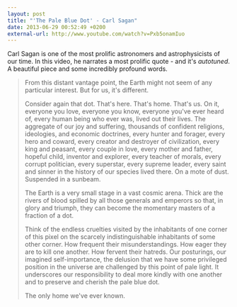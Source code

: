 ```yaml
---
layout: post
title: "'The Pale Blue Dot' - Carl Sagan"
date: 2013-06-29 00:52:49 +0200
external-url: http://www.youtube.com/watch?v=Pxb5onamIuo
---
```


Carl Sagan is one of the most prolific astronomers and astrophysicists of our
time. In this video, he narrates a most prolific quote - and it's _autotuned_.
A beautiful piece and some incredibly profound words.

> From this distant vantage point, the Earth might not seem of any particular
> interest. But for us, it's different.
>
> Consider again that dot. That's here. That's home. That's us.
> On it, everyone you love, everyone you know, everyone
> you've ever heard of, every human being who ever was, lived out their lives.
> The aggregate of our joy and suffering, thousands of confident religions,
> ideologies, and economic doctrines, every hunter and forager, every hero and
> coward, every creator and destroyer of civilization, every king and peasant,
> every couple in love, every mother and father, hopeful child, inventor and
> explorer, every teacher of morals, every corrupt politician, every superstar,
> every supreme leader, every saint and sinner in the history of our species
> lived there. On a mote of dust. Suspended in a sunbeam.
>
> The Earth is a very
> small stage in a vast cosmic arena. Thick are the rivers of blood spilled by
> all those generals and emperors so that, in glory and triumph, they can become
> the momentary masters of a fraction of a dot.
>
> Think of the endless cruelties visited by the inhabitants of one corner of
> this pixel on the scarcely indistinguishable inhabitants of some other corner.
> How frequent their misunderstandings. How eager they are to kill one another.
> How fervent their hatreds. Our posturings, our imagined self-importance, the
> delusion that we have some privileged position in the universe are challenged
> by this point of pale light. It underscores our responsibility to deal more
> kindly with one another and to preserve and cherish the pale blue dot.
>
> The only home we've ever known.
